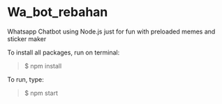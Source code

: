 # Wa_bot_rebahan

Whatsapp Chatbot using Node.js just for fun with preloaded memes and sticker maker

To install all packages, run on terminal:
> $ npm install

To run, type:
> $ npm start
